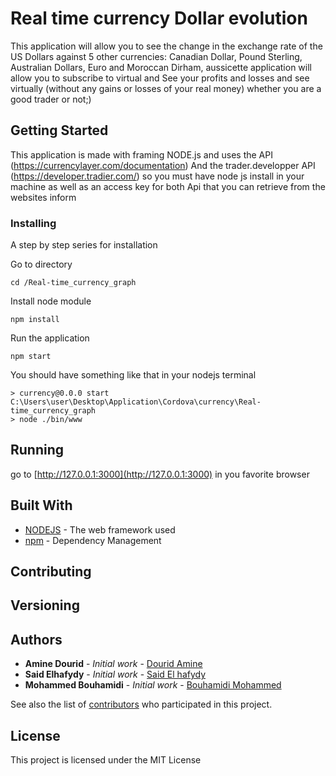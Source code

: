 # Real time currency Dollar evolution

This application will allow you to see the change in the exchange rate of the US Dollars against 5 other currencies: Canadian Dollar, Pound Sterling, Australian Dollars, Euro and Moroccan Dirham, aussicette application will allow you to subscribe to virtual and See your profits and losses and see virtually (without any gains or losses of your real money) whether you are a good trader or not;)



## Getting Started

This application is made with framing NODE.js and uses the API (https://currencylayer.com/documentation)
And the trader.developper API (https://developer.tradier.com/) so you must have node js install in your machine as well as an access key for both Api that you can retrieve from the websites inform



### Installing

A step by step series for installation 

Go to directory 

```
cd /Real-time_currency_graph
```

Install node module

```
npm install
```
Run the application

```
npm start
```
You should have something like that in your nodejs terminal

```
> currency@0.0.0 start C:\Users\user\Desktop\Application\Cordova\currency\Real-time_currency_graph
> node ./bin/www
```


## Running 

go to [http://127.0.0.1:3000](http://127.0.0.1:3000) in you favorite browser



## Built With

* [NODEJS](https://nodejs.org/en/) - The web framework used
* [npm](https://www.npmjs.com/) - Dependency Management

## Contributing



## Versioning


## Authors

* **Amine Dourid** - *Initial work* - [Dourid Amine](https://github.com/greyfoxamine)
* **Said Elhafydy** - *Initial work* - [Said El hafydy](https://github.com/selhafyd)
* **Mohammed Bouhamidi** - *Initial work* - [Bouhamidi Mohammed](https://github.com/bouhamidiMohammed)

See also the list of [contributors](https://github.com/your/project/contributors) who participated in this project.

## License

This project is licensed under the MIT License 


 
 
